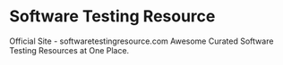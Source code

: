 # Software Testing Resource
Official Site - softwaretestingresource.com
Awesome Curated Software Testing Resources at One Place.
